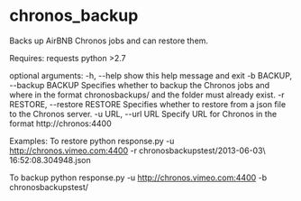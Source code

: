 chronos_backup
==============

Backs up AirBNB Chronos jobs and can restore them.

Requires:
  requests
  python >2.7
  
optional arguments:
  -h, --help            show this help message and exit
  -b BACKUP, --backup BACKUP
                        Specifies whether to backup the Chronos jobs and where
                        in the format chronosbackups/ and the folder must
                        already exist.
  -r RESTORE, --restore RESTORE
                        Specifies whether to restore from a json file to the
                        Chronos server.
  -u URL, --url URL     Specify URL for Chronos in the format
                        http://chronos:4400

Examples:
To restore
python response.py -u http://chronos.vimeo.com:4400 -r chronosbackupstest/2013-06-03\ 16:52:08.304948.json

To backup
python response.py -u http://chronos.vimeo.com:4400 -b chronosbackupstest/
